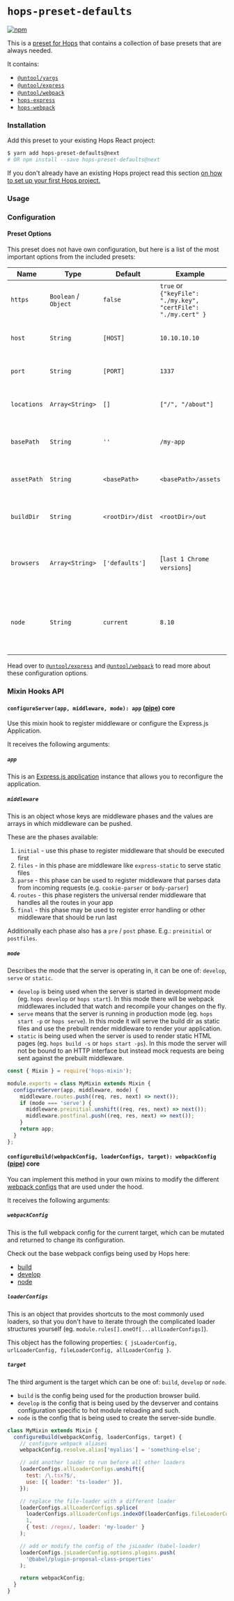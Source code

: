 # `hops-preset-defaults`

[![npm](https://img.shields.io/npm/v/hops-preset-defaults/next.svg)](https://www.npmjs.com/package/hops-preset-defaults)

This is a [preset for Hops](https://github.com/xing/hops/tree/master#presets) that contains a collection of base presets that are always needed.

It contains:

- [`@untool/yargs`](https://github.com/untool/untool/tree/master/packages/yargs)
- [`@untool/express`](https://github.com/untool/untool/tree/master/packages/express)
- [`@untool/webpack`](https://github.com/untool/untool/tree/master/packages/webpack)
- [`hops-express`](https://github.com/xing/hops/tree/master/packages/express)
- [`hops-webpack`](https://github.com/xing/hops/tree/master/packages/webpack)

### Installation

Add this preset to your existing Hops React project:

```bash
$ yarn add hops-preset-defaults@next
# OR npm install --save hops-preset-defaults@next
```

If you don't already have an existing Hops project read this section [on how to set up your first Hops project.](https://github.com/xing/hops/tree/master#quick-start)

### Usage

### Configuration

#### Preset Options

This preset does not have own configuration, but here is a list of the most important options from the included presets:

| Name        | Type                 | Default          | Example                                                           | Required | Description                                                                                  |
| ----------- | -------------------- | ---------------- | ----------------------------------------------------------------- | -------- | -------------------------------------------------------------------------------------------- |
| `https`     | `Boolean` / `Object` | `false`          | `true` or<br/>`{"keyFile": "./my.key", "certFile": "./my.cert" }` | _no_     | Configure HTTPS support for Hops                                                             |
| `host`      | `String`             | `[HOST]`         | `10.10.10.10`                                                     | _no_     | Specify the IP address that Hops should bind to                                              |
| `port`      | `String`             | `[PORT]`         | `1337`                                                            | _no_     | Specify the Port that Hops should listen on                                                  |
| `locations` | `Array<String>`      | `[]`             | `["/", "/about"]`                                                 | _no_     | An array of locations for static rendering of HTML pages                                     |
| `basePath`  | `String`             | `''`             | `/my-app`                                                         | _no_     | The URL base path from which your application will be served                                 |
| `assetPath` | `String`             | `<basePath>`     | `<basePath>/assets`                                               | _no_     | The URL base path from which the assets will be served from                                  |
| `buildDir`  | `String`             | `<rootDir>/dist` | `<rootDir>/out`                                                   | _no_     | The directory in which the build outputs will be written to                                  |
| `browsers`  | `Array<String>`      | `['defaults']`   | [`last 1 Chrome versions`]                                        | _no_     | An array of browserslist queries to specify targets for which to transpile/polyfill.         |
| `node`      | `String`             | `current`        | `8.10`                                                            | _no_     | A Node.js version identifier or `current` to specify for which target to transpile/polyfill. |

Head over to [`@untool/express`](https://github.com/untool/untool/tree/master/packages/express#settings) and [`@untool/webpack`](https://github.com/untool/untool/tree/master/packages/webpack#settings) to read more about these configuration options.

### Mixin Hooks API

#### `configureServer(app, middleware, mode): app` ([pipe](https://github.com/untool/mixinable/blob/master/README.md#definepipe)) **core**

Use this mixin hook to register middleware or configure the Express.js Application.

It receives the following arguments:

##### `app`

This is an [Express.js application](https://expressjs.com/en/api.html#app) instance that allows you to reconfigure the application.

##### `middleware`

This is an object whose keys are middleware phases and the values are arrays in which middleware can be pushed.

These are the phases available:

1.  `initial` - use this phase to register middleware that should be executed first
2.  `files` - in this phase are middleware like `express-static` to serve static files
3.  `parse` - this phase can be used to register middleware that parses data from incoming requests (e.g. `cookie-parser` or `body-parser`)
4.  `routes` - this phase registers the universal render middleware that handles all the routes in your app
5.  `final` - this phase may be used to register error handling or other middleware that should be run last

Additionally each phase also has a `pre` / `post` phase. E.g.: `preinitial` or `postfiles`.

##### `mode`

Describes the mode that the server is operating in, it can be one of: `develop`, `serve` or `static`.

- `develop` is being used when the server is started in development mode (eg. `hops develop` or `hops start`). In this mode there will be webpack middlewares included that watch and recompile your changes on the fly.
- `serve` means that the server is running in production mode (eg. `hops start -p` or `hops serve`). In this mode it will serve the build dir as static files and use the prebuilt render middleware to render your application.
- `static` is being used when the server is used to render static HTML pages (eg. `hops build -s` or `hops start -ps`). In this mode the server will not be bound to an HTTP interface but instead mock requests are being sent against the prebuilt middleware.

```javascript
const { Mixin } = require('hops-mixin');

module.exports = class MyMixin extends Mixin {
  configureServer(app, middleware, mode) {
    middleware.routes.push((req, res, next) => next());
    if (mode === 'serve') {
      middleware.preinitial.unshift((req, res, next) => next());
      middleware.postfinal.push((req, res, next) => next());
    }
    return app;
  }
};
```

#### `configureBuild(webpackConfig, loaderConfigs, target): webpackConfig` ([pipe](https://github.com/untool/mixinable/blob/master/README.md#definepipe)) **core**

You can implement this method in your own mixins to modify the different [webpack configs](https://webpack.js.org/configuration/) that are used under the hood.

It receives the following arguments:

##### `webpackConfig`

This is the full webpack config for the current target, which can be mutated and returned to change its configuration.

Check out the base webpack configs being used by Hops here:

- [build](https://github.com/untool/untool/blob/master/packages/webpack/lib/configs/build.js)
- [develop](https://github.com/untool/untool/blob/master/packages/webpack/lib/configs/develop.js)
- [node](https://github.com/untool/untool/blob/master/packages/webpack/lib/configs/node.js)

##### `loaderConfigs`

This is an object that provides shortcuts to the most commonly used loaders, so that you don't have to iterate through the complicated loader structures yourself (eg. `module.rules[].oneOf[...allLoaderConfigs]`).

This object has the following properties: `{ jsLoaderConfig, urlLoaderConfig, fileLoaderConfig, allLoaderConfig }`.

##### `target`

The third argument is the target which can be one of: `build`, `develop` or `node`.

- `build` is the config being used for the production browser build.
- `develop` is the config that is being used by the devserver and contains configuration specific to hot module reloading and such.
- `node` is the config that is being used to create the server-side bundle.

```javascript
class MyMixin extends Mixin {
  configureBuild(webpackConfig, loaderConfigs, target) {
    // configure webpack aliases
    webpackConfig.resolve.alias['myalias'] = 'something-else';

    // add another loader to run before all other loaders
    loaderConfigs.allLoaderConfigs.unshift({
      test: /\.tsx?$/,
      use: [{ loader: 'ts-loader' }],
    });

    // replace the file-loader with a different loader
    loaderConfigs.allLoaderConfigs.splice(
      loaderConfigs.allLoaderConfigs.indexOf(loaderConfigs.fileLoaderConfig),
      1,
      { test: /regex/, loader: 'my-loader' }
    );

    // add or modify the config of the jsLoader (babel-loader)
    loaderConfigs.jsLoaderConfig.options.plugins.push(
      '@babel/plugin-proposal-class-properties'
    );

    return webpackConfig;
  }
}
```
